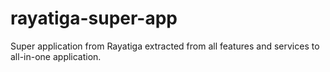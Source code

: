 # rayatiga-super-app
Super application from Rayatiga extracted from all features and services to all-in-one application.
